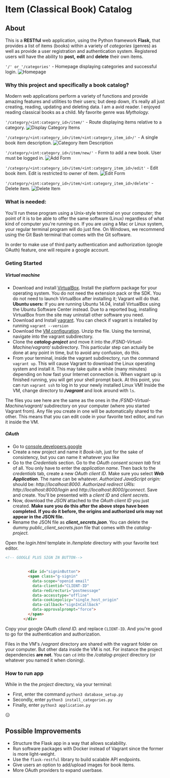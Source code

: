 # Item (Classical Book) Catalog

## About

This is a **RESTful** web application, using the Python framework **Flask,**
that provides a list of items (books) within a variety of _categories_ (genres)
as well as provide a user registration and authentication system. Registered 
users will have the ability to **post,** **edit** and **delete** their own items.

`'/' or '/categories'` - Homepage displaying categories and successful login.
![Homepage](https://github.com/richardgreg/catalog-project/blob/master/assets/successfull-loggin.png)

### Why this project and specifically a book catalog?
Modern web applications perform a variety of functions and provide amazing 
features and utilities to their users; but deep down, it’s really all just 
creating, reading, updating and deleting data.
I am a avid reader. I enjoyed reading classical books as a child. My favorite
genre was _Mythology._

`'/category/<int:category_id>/item/'` - Route displaying items relative to a category.
![Display Category Items](https://github.com/richardgreg/catalog-project/blob/master/assets/item-display2.png)

`'/category/<int:category_id>/item/<int:category_item_id>/'` - A single book
item description.
![Category Item Description](https://github.com/richardgreg/catalog-project/blob/master/assets/item-description.png)

`'/category/<int:category_id>/item/new/'` - Form to add a new book. User must
be logged in.
![Add Form](https://github.com/richardgreg/catalog-project/blob/master/assets/add-form.png)

`'/category/<int:category_id>/item/<int:category_item_id>/edit'` - Edit book
item. Edit is restricted to owner of item.
![Edit Form](https://github.com/richardgreg/catalog-project/blob/master/assets/edit-item.png)

`'/category/<int:category_id>/item/<int:category_item_id>/delete'` - Delete item.
![Delete Item](https://github.com/richardgreg/catalog-project/blob/master/assets/delete-item.png)

### What is needed:
You'll run these program using a Unix-style terminal on your computer; the
point of it is to be able to offer the same software (Linux) regardless of what
kind of computer you're running on. If you are using a Mac or Linux system,
your regular terminal program will do just fine. On Windows, we recommend using
the Git Bash terminal that comes with the Git software.

In order to make use of third party authentication and authorization
(google OAuth) feature, one will require a google account.

### Geting Started
##### Virtual machine
- Download and install [VirtualBox](https://www.virtualbox.org/wiki/Download_Old_Builds_5_1).
Install the platform package for your operating system. You do not need the
extension pack or the SDK. You do not need to launch VirtualBox after
installing it; Vagrant will do that. **Ubuntu users:** If you are running
Ubuntu 14.04, install VirtualBox using the Ubuntu Software Center instead. Due
to a reported bug, installing VirtualBox from the site may uninstall other
software you need.
- Download and Install [vagrant](https://www.vagrantup.com/downloads.html). 
You can check if vagrant is installed by running `vagrant --version`
- Download the [VM configuration](https://s3.amazonaws.com/video.udacity-data.com/topher/2018/April/5acfbfa3_fsnd-virtual-machine/fsnd-virtual-machine.zip).
Unzip the file. Using the terminal, navigate into the vagrant subdirectory.
- Clone the **_catalog-project_** and move it into the
_/FSND-Virtual-Machine/vagrant/_ subdirectory. This particular step can
actually be done at any point in time, but to avoid any confusion, do this.
- From your terminal, inside the vagrant subdirectory, run the command
`vagrant up`. This will cause Vagrant to download the Linux operating system
and install it. This may take quite a while (many minutes) depending on how
fast your Internet connection is. When vagrant up is finished running, you will
get your shell prompt back. At this point, you can run `vagrant ssh` to log in
to your newly installed Linux VM! Inside the VM, change directory to
**_/vagrant_** and look around with `ls`.

The files you see here are the same as the ones in the
_/FSND-Virtual-Machine/vagrant/_ subdirectory on your computer
(where you started Vagrant from). Any file you create in one will be
automatically shared to the other. This means that you can edit code in your
favorite text editor, and run it inside the VM.

##### OAuth
- Go to [console.developers.google](https://console.developers.google.com/apis)
- Create a new project and name it _Book-ish_, just for the sake of
consistency, but you can name it whatever you like
- Go to the _Credentials_ section. Go to the _OAuth consent screen tab_
first of all. You only have to enter the _application name_. Then back to the
_credentials_ tab, create a new _OAuth client ID_. Make sure you select
**_Web Application_**. The name can be whatever. _Authorized JavaScript
origin:_ should be: _http://localhost:8000_.
_Authorized redirect URIs:_ _http://localhost:8000/login_ and
_http://localhost:8000/gconnect_. Save and create. You'll be presented with a
_client ID_ and _client secrets_.
- Now, download the _JSON_ attached to the _OAuth client ID_ you just created.
**Make sure you do this after the above steps have been completed. If you do
it before, the origins and authorized uris may not appear in the JSON file.**
- Rename the JSON file as **_client_secrets.json_**. You can delete the dummy
_public_client_secrets.json_ file that comes with the _catalog-project._

Open the _login.html_ template in _/template_ directory with your favorite
text editor.
``` html
<!-- GOOGLE PLUS SIGN IN BUTTON-->

          
          <div id="signinButton">
          <span class="g-signin"
            data-scope="openid email"
            data-clientid="CLIENT-ID"
            data-redirecturi="postmessage"
            data-accesstype="offline"
            data-cookiepolicy="single_host_origin"
            data-callback="signInCallback"
            data-approvalprompt="force">
          </span>
        </div>
```
Copy your google OAuth _cliend ID._ and replace `CLIENT-ID`.
And you're good to go for the authentication and authorization.

Files in the VM's _/vagrant_ directory are shared with the vagrant folder on
your computer. But other data inside the VM is not. For instance the project
dependencies **are not**. You can `cd` into the _/catalog-project_ directory
(or whatever you named it when cloning).

### How to run app
While in the the _project_ directory, via your terminal:

- First, enter the command `python3 database_setup.py`
- Secondly, enter `python3 install_categories.py`
- Finally, enter `python3 application.py`

:expressionless:


## Possible Improvements
- Structure the Flask app in a way that allows scalability.
- Run software packages with Docker instead of Vagrant since the former is more
light-weight.
- Use the `flask-restful` library to build scalable API endpoints.
- Give users an option to add/upload images for book items.
- More OAuth providers to expand userbase.
